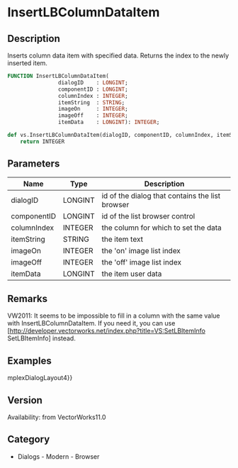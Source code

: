 # InsertLBColumnDataItem

## Description
Inserts column data item with specified data. Returns the index to the newly inserted item.

```pascal
FUNCTION InsertLBColumnDataItem(
				dialogID    : LONGINT;
				componentID : LONGINT;
				columnIndex : INTEGER;
				itemString  : STRING;
				imageOn     : INTEGER;
				imageOff    : INTEGER;
				itemData    : LONGINT): INTEGER;
```

```python
def vs.InsertLBColumnDataItem(dialogID, componentID, columnIndex, itemString, imageOn, imageOff, itemData):
    return INTEGER
```

## Parameters
|Name|Type|Description|
|---|---|---|
|dialogID|LONGINT|id of the dialog that contains the list browser|
|componentID|LONGINT|id of the list browser control|
|columnIndex|INTEGER|the column for which to set the data|
|itemString|STRING|the item text|
|imageOn|INTEGER|the 'on' image list index|
|imageOff|INTEGER|the 'off' image list index|
|itemData|LONGINT|the item user data|

## Remarks
VW2011: It seems to be impossible to fill in a column with the same value with InsertLBColumnDataItem. If you need it, you can use [http://developer.vectorworks.net/index.php?title=VS:SetLBItemInfo SetLBItemInfo] instead.

## Examples
mplexDialogLayout4}}

## Version
Availability: from VectorWorks11.0

## Category
* Dialogs - Modern - Browser

